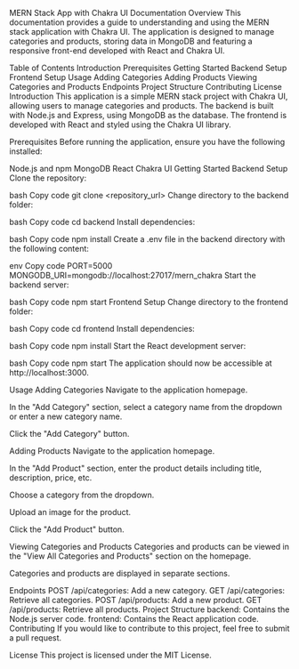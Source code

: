 MERN Stack App with Chakra UI Documentation
Overview
This documentation provides a guide to understanding and using the MERN stack application with Chakra UI. The application is designed to manage categories and products, storing data in MongoDB and featuring a responsive front-end developed with React and Chakra UI.

Table of Contents
Introduction
Prerequisites
Getting Started
Backend Setup
Frontend Setup
Usage
Adding Categories
Adding Products
Viewing Categories and Products
Endpoints
Project Structure
Contributing
License
Introduction
This application is a simple MERN stack project with Chakra UI, allowing users to manage categories and products. The backend is built with Node.js and Express, using MongoDB as the database. The frontend is developed with React and styled using the Chakra UI library.

Prerequisites
Before running the application, ensure you have the following installed:

Node.js and npm
MongoDB
React
Chakra UI
Getting Started
Backend Setup
Clone the repository:

bash
Copy code
git clone <repository_url>
Change directory to the backend folder:

bash
Copy code
cd backend
Install dependencies:

bash
Copy code
npm install
Create a .env file in the backend directory with the following content:

env
Copy code
PORT=5000
MONGODB_URI=mongodb://localhost:27017/mern_chakra
Start the backend server:

bash
Copy code
npm start
Frontend Setup
Change directory to the frontend folder:

bash
Copy code
cd frontend
Install dependencies:

bash
Copy code
npm install
Start the React development server:

bash
Copy code
npm start
The application should now be accessible at http://localhost:3000.

Usage
Adding Categories
Navigate to the application homepage.

In the "Add Category" section, select a category name from the dropdown or enter a new category name.

Click the "Add Category" button.

Adding Products
Navigate to the application homepage.

In the "Add Product" section, enter the product details including title, description, price, etc.

Choose a category from the dropdown.

Upload an image for the product.

Click the "Add Product" button.

Viewing Categories and Products
Categories and products can be viewed in the "View All Categories and Products" section on the homepage.

Categories and products are displayed in separate sections.

Endpoints
POST /api/categories: Add a new category.
GET /api/categories: Retrieve all categories.
POST /api/products: Add a new product.
GET /api/products: Retrieve all products.
Project Structure
backend: Contains the Node.js server code.
frontend: Contains the React application code.
Contributing
If you would like to contribute to this project, feel free to submit a pull request.

License
This project is licensed under the MIT License.

